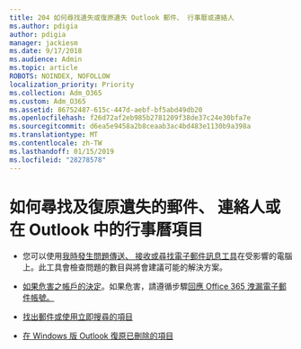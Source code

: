 ```yaml
---
title: 204 如何尋找遺失或復原遺失 Outlook 郵件、 行事曆或連絡人
ms.author: pdigia
author: pdigia
manager: jackiesm
ms.date: 9/17/2018
ms.audience: Admin
ms.topic: article
ROBOTS: NOINDEX, NOFOLLOW
localization_priority: Priority
ms.collection: Adm_O365
ms.custom: Adm_O365
ms.assetid: 86752487-615c-447d-aebf-bf5abd49db20
ms.openlocfilehash: f26d72af2eb985b2781209f38de37c24e30bfa7e
ms.sourcegitcommit: d6ea5e9458a2b8ceaab3ac4bd483e1130b9a398a
ms.translationtype: MT
ms.contentlocale: zh-TW
ms.lasthandoff: 01/15/2019
ms.locfileid: "28278578"
---
```

# <a name="how-to-find-and-recover-missing-messages-contacts-or-calendar-items-in-outlook"></a>如何尋找及復原遺失的郵件、 連絡人或在 Outlook 中的行事曆項目

- 您可以使用[我時發生問題傳送、 接收或尋找電子郵件訊息工具](https://aka.ms/SaRA-OutlookSendReceive)在受影響的電腦上。此工具會檢查問題的數目與將會建議可能的解決方案。 
    
- [如果危害之帳戶的決定](https://support.microsoft.com/help/2551603/how-to-determine-whether-your-office-365-account-has-been-compromised)。如果危害，請遵循步驟[回應 Office 365 洩漏電子郵件帳號。](https://docs.microsoft.com/en-us/office365/enterprise/responding-to-a-compromised-email-account)
    
- [找出郵件或使用立即搜尋的項目](https://support.office.com/article/69748862-5976-47b9-98e8-ed179f1b9e4d)
    
- [在 Windows 版 Outlook 復原已刪除的項目](https://support.office.com/article/49e81f3c-c8f4-4426-a0b9-c0fd751d48ce)
    

